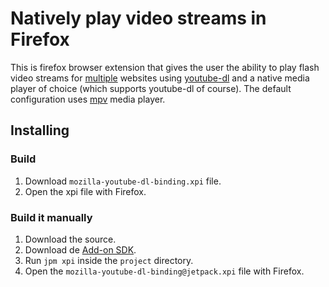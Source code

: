# Natively play video streams in Firefox
This is firefox browser extension that gives the user the ability to play flash video streams for [multiple](http://rg3.github.io/youtube-dl/supportedsites.html) websites using [youtube-dl](http://youtube-dl.org) and a native media player of choice (which supports youtube-dl of course). The default configuration uses [mpv](http://mpv.io/) media player.
   
## Installing

### Build
1. Download `mozilla-youtube-dl-binding.xpi` file.
2. Open the xpi file with Firefox.

### Build it manually
1. Download the source.
2. Download de [Add-on SDK](https://addons.mozilla.org/en-US/Add-ons/SDK/Tools/jpm#Installation).
3. Run `jpm xpi` inside the `project` directory.
4. Open the `mozilla-youtube-dl-binding@jetpack.xpi` file with Firefox.